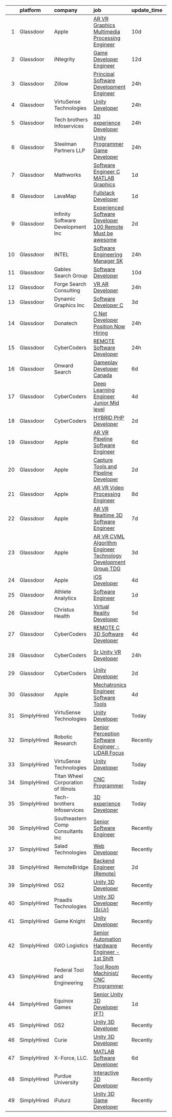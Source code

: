

|    | platform    | company                             | job                                                                                                                                                                                                                                                                                                                                                                                                                                                                                                                                                                                                                                                                                                                                                                                                                                                                                                                                                                                                                                                                                                                                                                                                                                                                                                                                                                                                                                                                                     | update_time   | location        |
|---:|:------------|:------------------------------------|:----------------------------------------------------------------------------------------------------------------------------------------------------------------------------------------------------------------------------------------------------------------------------------------------------------------------------------------------------------------------------------------------------------------------------------------------------------------------------------------------------------------------------------------------------------------------------------------------------------------------------------------------------------------------------------------------------------------------------------------------------------------------------------------------------------------------------------------------------------------------------------------------------------------------------------------------------------------------------------------------------------------------------------------------------------------------------------------------------------------------------------------------------------------------------------------------------------------------------------------------------------------------------------------------------------------------------------------------------------------------------------------------------------------------------------------------------------------------------------------|:--------------|:----------------|
|  1 | Glassdoor   | Apple                               | [AR VR Graphics Multimedia Processing Engineer](https://www.glassdoor.com/partner/jobListing.htm?pos=117&ao=1110586&s=58&guid=00000183b14d9c7c8f915a8f514f4c1c&src=GD_JOB_AD&t=SR&vt=w&cs=1_394d0660&cb=1665126997663&jobListingId=1008162438630&cpc=AC285F3A3ECA6BB0&jrtk=3-0-1geokr7a2h7i0801-1geokr7akii2n800-1113a38cb86c5dd6--6NYlbfkN0BvKrLyj5gPmtZO9T8euul8TCxuuKNOtzRJOomxnwSEodTz2Bc-sPZl1dBMH13w-jOB7IB0EnvWKF-cNL0we2M-weuO9bs4TkULvf7kMBz38IqjwpdywjeeTXg0H3L4sWKOGaJoL8QXrJxtvxVpC62wT3JaA-dqFAaf7tjd0TI6xPEcxJQwfJ__0dUAeDFY4bvJQMqNh6Nf6HvBH7J7_qvEdzlGpfJBB0AbhdkWFPjms0xtD2TSKDH5YmH3mNsUA52L7f-bfyWPHGsXYOnDJOcsRiVPWokR76VNT90FrvYOThzlaD-yfe7kY_P0yjvH7VI1bbwbtX6IWYLRDkUvDcsESMW-5swO5yFy0ZxlnWAcYR4iSMlYYY_sCNkzGK1tCh4hyia_fnQFRILEO16s4o1NWS7vK2kVcSrY3mD0wKCn2VgnIltUEhF5AG5TzjrjLkd_siAdXskJ2GgvkFVaUgtG0qeF4rr3mFRPcagkTl3JqeBqh8tAq_SdQr9ApbL70n23Yh0KxCbNtz2PWyKsNCCr6yzgVLCeMHehatBZIoOO2rFI2lERrJaGjJThf5VoBiUJi6MBRD-2P0JbZMmdtbaqvff3XE01ASE5aeg3qCJoCPhXQIFc4_KlzOx4cjliq_lAXGfnIARc8Y5EbD9iHuacjUIWvW8BpnuWkIuQIHbl_Tdzddo1_Ew4JhJyvtBeGsyHsoQUfm-rG13zu7o6nsow-mFonRO9_TG1179UpYSKBIsnmALuFxp6n3vEhxpllHvFugq5aZZADmNBQ9dZd0jdchgxWc4BvBFSHlHgHkWc48-1w4ujdR0LKaElLC_98to-PlnZdII-7aCbfh9qhXdz4KI0krfIFeSW6URpVFVhtqK8U9nfXuU0xtv9z8xoz4J4KnyRipGGn8tx4CNxnJ4_vPQFnYJBBLp5OkInByajRon8D8bdlC1_7KVUdPueFkqEa93Z2rL1mUcOE8lrmf4UrlTXIvnjXbzNMk5CrOdD41V4p_ZZRmhGiTXPlutM7qVENK-CkxR3nZAAnGcvxEHf)                                                     | 10d           | Seattle, WA     |
|  2 | Glassdoor   | iNtegrity                           | [Game Developer Engineer](https://www.glassdoor.com/partner/jobListing.htm?pos=122&ao=1110586&s=58&guid=00000183b14d9c7c8f915a8f514f4c1c&src=GD_JOB_AD&t=SR&vt=w&ea=1&cs=1_bd3dd18b&cb=1665126997664&jobListingId=1008159960954&cpc=FB7E4A1762AE5BEC&jrtk=3-0-1geokr7a2h7i0801-1geokr7akii2n800-f007a9b18ce574ec--6NYlbfkN0C7QpSfatUTTt_pWYjh4fmCixpaZixxEgk6WqG2e9JFSn8PLDX21so4BUVMbM-nBKhXCnsv-rU-KWa8GwN08r9GRBZvA-u4nPEN3ApN9XjH4dklJ0WDOBXjYIG8qzdFOyJJJu2JrQ0ClTFCMBeO1lftwTH5oRtbn67DhkAte38942rtH2_WHrwxHWgthMjmqGLuQHWn2Ao4OVfUY3skC7keN596EEt2QGGZvdfy8bvKnJ1VnJ4g85HzInoe8cka_sbAzyjKWrzE4yhZmrm_61F-n34y37op_7-NNXZQZiKeVjZWcvcFxcm1Rg3YBiDuTRN3ab9IEkK1XRhg_axHAI8PcKGFxXlPZw6QqSM_P756ntcC8KAHaf6DSK5IR82cqjTjup62eW-uUQrYnCvi94neQurl1nUuRPCJOj03gbitiJgoxwNAlXd_Y1lItNzH42fDdmmD6VuQkYiZSzObhHG2JwT-Qvboycbi9v6KOxbUXx-slQSgqhBgD3Qw6G7v922qcMsNyZW3BsIIJy8io-6b)                                                                                                                                                                                                                                                                                                                                                                                                                                                                                                                                                                                                      | 12d           | Las Vegas, NV   |
|  3 | Glassdoor   | Zillow                              | [Principal Software Development Engineer](https://www.glassdoor.com/partner/jobListing.htm?pos=111&ao=1110586&s=58&guid=00000183b14d9c7c8f915a8f514f4c1c&src=GD_JOB_AD&t=SR&vt=w&cs=1_6c5080fd&cb=1665126997662&jobListingId=1008190222022&cpc=AC285F3A3ECA6BB0&jrtk=3-0-1geokr7a2h7i0801-1geokr7akii2n800-e41b1d452c76d092--6NYlbfkN0ANMurRYyPEXg08u6OamUd1Mvhk-zhFSGYIZgoJR86UvYL2v6MoUqae-sD5DnU21vpi-QGH3IreUWBa0uRjHbL09G9FUQYf11Rj3ZuuILzY9l3ZlZqQpHlCjBAhkfA2MRRQ8bFZYXGhWhxyZAEmEqv9W1XbcLOKmR74VyzeNxY0NdZ6UHVy0sFUSwiFekUwb_L9fA7d_GhG4dhv2AcmYw42rmUOK4jW4etMmOv-va33E-s8iMgZHU0i_dJeRe6rRr25HZ3Is9JjMA0dvRbGETuexMCCBjF0OLGV6iyeWhv-Sb330r5_DyrWBCoMYHvy3Qf1liOsPQ64p5h0koZQJgO-HUiHEYE7Tt7EhrOpjPkef7oWr1X82LenDDNTZjRdXJoLVOrqj0Tp0ktzUoyhIQEnLJPbmC4drpGQvHuzXDty5t9m_MTiy_ggGUUJr_cY2J-fmO7C7uN1cGP2Xh7Fx31OU-gcSaGOYGEbMmKeHln0GTDrOeY55HSq_XsJ4JhSkDdqRkx2QYqnrT6U3L9zWg1YF6OPLtGDdcvHvN-n0oQlv5dV4wDyr-Atdkdy6dp1WcrZwPqHQLpHU2w_FMVY21NmxVnUGox5l_9rcvlh6-PJ1juQt8ArIYqLOD9aBjXG76XExXrZDd4cjyvy0xb4zZtgjwTixxzcMw2adofxbfASpI2m4SiWsq8nC1KIF2nrsVb3nRGdsqwyec7uNxT6FF7PHEOV1MhX1AhioxpXLVy_pBf4KeSbJZacOrtammt2L3Aw3OjNcXHeONvbX5pwAQ1LiFq_xSdty4WT1R0mquqrGwDneFCLz3AKYmjEiN6FLdDntaBhPIIsoDSmRq1xK7hmbS8MC4iTaBCvtRYHKHRAu4TWYFLq8Aet0RIyxOFrDY4FK9je8IMCYHRq_Qj5bBtevSTBIDQv-nZc3Pe6qAwQ0aO9RK49eBtYmJjMSUzhwbL3hrLyMJk0OJmtNveZpAWE)                                                                                                                           | 24h           | Irvine, CA      |
|  4 | Glassdoor   | VirtuSense Technologies             | [Unity Developer](https://www.glassdoor.com/partner/jobListing.htm?pos=104&ao=1110586&s=58&guid=00000183b14d9c7c8f915a8f514f4c1c&src=GD_JOB_AD&t=SR&vt=w&ea=1&cs=1_41c93525&cb=1665126997661&jobListingId=1008189164244&cpc=A0637F14311B9419&jrtk=3-0-1geokr7a2h7i0801-1geokr7akii2n800-e45dbed7ed4141ec--6NYlbfkN0CpTNcpmE4ij7sr_GPl7QJj6yehPG-kupSZfEdlJHm76P8oq5H2fhbLgel7j5US3_82sl-q_ANWdLPrWeqBWKrSDGT4pzCUe3pZs1NF0soA2JxY-DPVRiyNM7VN1R-xtH8-fZi8Rkeqt5C9ALVR8ZPbu6TyBXI3iTb9wmbJ4tEmUM829R_q-A5oROh-JOJ6ptXOMvUILvAuYQphQBdwxvAmG7AtHBqaDn15lCOGO5moi-Ucm03FaOYCEl8GIq3yghgQ7iC9c-VCM6wHJgcJKu6M2zQwgM2_QoIjLAa_UgsQ7oeUEP8ONiya2YE0ZnNOZ8ZNFzWTpOv6zjp0-3B4jDODRA7Jz6CsW-m4O4ESjPRZuUSI7WQhi3rRpJuJJKOhm5Ywl_izxsken2wupVCoy9DIYl6CI9Fl4hoNj2u_OEIZDvyvhUSEDpr_4D4ea9PG06uDnCrMn46B76M_KPc9hbLGdr-zQ75sgaqzclhjP_CybbB3PYDzgyenS6350sh3h5nL8M5O_6fUAg%3D%3D)                                                                                                                                                                                                                                                                                                                                                                                                                                                                                                                                                                                                                  | 24h           | Peoria, IL      |
|  5 | Glassdoor   | Tech brothers Infoservices          | [3D experience Developer](https://www.glassdoor.com/partner/jobListing.htm?pos=130&ao=1136043&s=58&guid=00000183b14d9c7c8f915a8f514f4c1c&src=GD_JOB_AD&t=SR&vt=w&ea=1&cs=1_61253c92&cb=1665126997664&jobListingId=1008189894737&jrtk=3-0-1geokr7a2h7i0801-1geokr7akii2n800-c25a11455521823a-)                                                                                                                                                                                                                                                                                                                                                                                                                                                                                                                                                                                                                                                                                                                                                                                                                                                                                                                                                                                                                                                                                                                                                                                           | 24h           | Remote          |
|  6 | Glassdoor   | Steelman Partners LLP               | [Unity Programmer   Game Developer](https://www.glassdoor.com/partner/jobListing.htm?pos=129&ao=1110586&s=58&guid=00000183b14d9c7c8f915a8f514f4c1c&src=GD_JOB_AD&t=SR&vt=w&ea=1&cs=1_eea9c5a9&cb=1665126997665&jobListingId=1008188990436&cpc=334ABAF5D42DC775&jrtk=3-0-1geokr7a2h7i0801-1geokr7akii2n800-42348a7188bba7d0--6NYlbfkN0D0ff9e8Lfwlpl5zGbQmpn59AL71QmFd7VKOAnfyjZzp5sdngV8WPgYe0dov1m7Y2ki2q57UiwC1LVA1nN2OvmdnTQkGpQbwkSX_gQhrdqoG4419WZT85JQibzujfggYi1hJ38hYZHlz7_i7B4rhQbjJdsIVrokIZNAtiiHL53hZMITE8tnj5V1-MEkl82TjEt8rgOoGg6MtcN6VZWnxfISPssv4V-4ct4R0Sjs-jn6fC1y41Nsvk3XtRY2-QFNP3Qm-KDSvlbcKNNhHJ7lVhiQtjVhXNjC6eftcPBgJDhqitzA0oWactZaafkIjRjFMs21mIijVI65ebyQ1xWEHqFnSOQFeTnBDUs7eUWMWQFpAmfCi5-hSEGErX-bR1cIWSH3I_msAyHIWE14UDiEgls2y-PGfd-3HX9onfUYpbmMqTAgAAjwDbAxJT3kuJ-6OTbOKjlg9Vz1LM_3_8CTzk-tYXh2zqH7OakXiMrJ6ECpiVhNIgMSd7Mz)                                                                                                                                                                                                                                                                                                                                                                                                                                                                                                                                                                                                                            | 24h           | Las Vegas, NV   |
|  7 | Glassdoor   | Mathworks                           | [Software Engineer C   MATLAB Graphics](https://www.glassdoor.com/partner/jobListing.htm?pos=107&ao=1110586&s=58&guid=00000183b14d9c7c8f915a8f514f4c1c&src=GD_JOB_AD&t=SR&vt=w&cs=1_e562d549&cb=1665126997662&jobListingId=1008186237517&cpc=5C70DC7FEE0D01B1&jrtk=3-0-1geokr7a2h7i0801-1geokr7akii2n800-5329f31628b21335--6NYlbfkN0Be1FTFPPFcx0QPIqAMJW1ybOZ3rWDB8_VedXN1tgPhwNql6qzRjolkxeWqHCQUogFP8Hn1yjEeNVHhDkQg9Bri1Z44LDfHVbenT-is6F0ljOm1TpU_8aWeav64RzWzNs9QWATQMpJooCt0EGJeIPQJLd8AE5yw5qf3MUychQOuWANot90S9OqEeQThPqXnLRZQMuyYBRtotBj9n9YIs-f3AsR0i08bvlA27XZNvRTWH2sqR2CHEjyAjnIr_RiYwkvlrGR65bPXJ4GgQpdT9sPCkKXgOYAl3_kT6s-MtgkYH8IuVBgO9Rp1CgnWs_R5g5enBZZSp_1FC-e9EnoXEIaXxJqVHJkDHxy0xqgvw-Ba6A6o66EnflXjHMyQULFi4A0VHKw-W2EsVqJBuBst8Iu3o2Z28IitACWf9DH2ZwOdM7J79D-jX7Q1KEliHNLzM4f8D3HBDpYZxOlaotmFdb9ssky6-XrTF6nFhsBrnDYno06I7FBOUFoVcK9RpfAvw8Y%3D)                                                                                                                                                                                                                                                                                                                                                                                                                                                                                                                                                                                                               | 1d            | Natick, MA      |
|  8 | Glassdoor   | LavaMap                             | [Fullstack Developer](https://www.glassdoor.com/partner/jobListing.htm?pos=102&ao=1110586&s=58&guid=00000183b14d9c7c8f915a8f514f4c1c&src=GD_JOB_AD&t=SR&vt=w&ea=1&cs=1_10d5c181&cb=1665126997661&jobListingId=1008187764714&cpc=59DEFF8D475298C3&jrtk=3-0-1geokr7a2h7i0801-1geokr7akii2n800-821e9656d265548b--6NYlbfkN0BvffYVbnfQbS93BkAhZe1nr_iwjsb5JUyOPZS3_wkjORFSIyfNfPJGp4Gll-vuWMA5Qq7RitX7NrJ2uCPqGa4ahz3Sc3_LcqGmD0EunhiCFKwO6wo8HAQlKE4pXM8IuF5Fz0oP2Z70yw1u4fDuS7UVixxy7--I9yp-TD4tTFQfi6dvfeHkpmd3SnAVIUFbjdbsoPiE5I3pmcwtPW_yuu5Us0Bz0kTkDBTBfPMSHI_uoazVFOsuK2pR2SYlEU6O93pzK6PKKZu3cVmc9CFYVDhCwRepmpbOc6fxTcTX-kOBGkdon1bRUPu3nG5UeTX4KLXbYA6K982Av9HJ06Cu657YyneAReB4DCI7MyYviXxbov9f0fYQHr7llOk99L7GanoA4UVt6BfpT_eheueWFOV50ncXqCjc6lRN5PcHzHpUxkgK_vN5OYN1uwEkwVi6sMFGg71e2ypa3c9DhguaM51Fe_W_aVwwMqDK9_QR0k_2624FwnQ0VU0h9nQtSYHh0y0%3D)                                                                                                                                                                                                                                                                                                                                                                                                                                                                                                                                                                                                                            | 1d            | Remote          |
|  9 | Glassdoor   | Infinity Software Development  Inc  | [Experienced Software Developer 100  Remote Must be awesome ](https://www.glassdoor.com/partner/jobListing.htm?pos=105&ao=1110586&s=58&guid=00000183b14d9c7c8f915a8f514f4c1c&src=GD_JOB_AD&t=SR&vt=w&ea=1&cs=1_67cda74e&cb=1665126997662&jobListingId=1008183783950&cpc=59DEFF8D475298C3&jrtk=3-0-1geokr7a2h7i0801-1geokr7akii2n800-a5c3ab181006a343--6NYlbfkN0DXKDYI_yepg0NlIxbNRNpLYk6-xAUlLi5O8UrMeMQSh8WSkYgZoGi-WUbT6kjti-KNs4OuhusC8Sj1lNqPOLvzwu9Z1wClx9KRij4t_mLNAymagokeCTrtgVv1VmrgOyJIoRw4NhnFVLg3SjFVyhGRCmqOezOgXyhmdMUQFgRnEIEl2UmxXz1UdS3_E7geet_oS0pdmg9Ekuunr5p4-iuF5Pep9V9CqMoqv_wIDzVtTL5h0sA6XIRbOMcCVMxQm0BiKAg_Z7hbYP0lfmFOXXr8J9jDiUaShWRCUdOIkIWYpepgNI6O04DmPiPpR96FhgTr0-UPSkgz7zH_U1mjLma9NoJZDCOur_mRRPClfdhRiTGzK-zGZvCDiVuJ8CLdgxzVc0W5i2n9aG0TZNhnbcNpSCWEPBKMzInNRYcbLp4xa7p2rf0nAUf9HBvVKC74AoCqF-OH9Q8eais3M5fbsdlI3bNefca3cRCCIVjxvuS_VrMx58tgHkxoCnLDrkYg1ZASh-MZZvr43Q%3D%3D)                                                                                                                                                                                                                                                                                                                                                                                                                                                                                                                                                                      | 2d            | Remote          |
| 10 | Glassdoor   | INTEL                               | [Software Engineering Manager  SK ](https://www.glassdoor.com/partner/jobListing.htm?pos=109&ao=1110586&s=58&guid=00000183b14d9c7c8f915a8f514f4c1c&src=GD_JOB_AD&t=SR&vt=w&cs=1_8882497c&cb=1665126997662&jobListingId=1008189663067&cpc=F5E96E35A1725171&jrtk=3-0-1geokr7a2h7i0801-1geokr7akii2n800-8d69a67f77755168--6NYlbfkN0BA3MKuha-jPD9CSzC2RLR7MGw7irEVqrUWZBF8dL3e3eXf_36fAnneFEs-d7qvI8djfy7Q7B7BzsWr_B8ky59VKS7GQTOdX-HK3JSPNGMcjgSCeDVCju4XaAH90KKAcQhyMrrJE4pCO1gVs1LAp-Y1Rm74JsBpxxkZfqxFCMrgP6tm-209XHwoiB7BIVc_fAy8LOj_ePyIqkUH37-a_BMXCsiD-Dh8jMlAcSx9C4ACSVTZiOjn05JymopPFBkzlHTegofZcJ_Y-7qseqmdLfZtwM4DIUp7pL90bjlxiaXXZKPaia3PfmbM8VaR_hKG9lmjdXn7Ztc_M8uvXsfivxh9cSfz8YLd89jvYP60M-8_euZKyIfjz7Net0bJFIxF3hqU7ninH-2yab-l-WEem7yJiAnE1kfchVuya7NN_ie5a5c1swVlM_Wwuc98DdlGba0%3D)                                                                                                                                                                                                                                                                                                                                                                                                                                                                                                                                                                                                                                                                                   | 24h           | Pescadero, CA   |
| 11 | Glassdoor   | Gables Search Group                 | [Software Developer](https://www.glassdoor.com/partner/jobListing.htm?pos=120&ao=1110586&s=58&guid=00000183b14d9c7c8f915a8f514f4c1c&src=GD_JOB_AD&t=SR&vt=w&ea=1&cs=1_a2b06991&cb=1665126997663&jobListingId=1008163247392&cpc=155EB9D5185558AF&jrtk=3-0-1geokr7a2h7i0801-1geokr7akii2n800-bcc07aa98df9c1ac--6NYlbfkN0CZ1lEuAv6jxF-3oHFcpaf0lR-C2BPOLpDOrJR7xrRNgVUCVNy30M80NEN6Thl85owDOn5f_fzW8BWFml6voKhb7PHTNI9gmyqeBF9ESSbVU3rqC6eN-nxuT3WJCBY8RSwDnvSqZ4JeCczqGIaKQ5GUokGZtJBbrohySbj3H8TTGYCW7xcmmdLby6oxaP94490zn_oSZVUDv9Gu-TTSYPq9ZyGT8zqrQNkule9N6m0OhqL2glQm7nVK8v39vIoF-HuKJYlixxEtNxiKHC78dogZK7wCVSgdEKbRzrfjQCebMYs5wQbmd_Y29ISlCyyIU1ejG5BNAQCVlWbltfyHJS_WdFMX_09S17p6pDnIRxYeU43pTGtp_wEwFbKKJEHqodm_P2fKbcFTG-TutKE-cUKZ1CpI0cUkbT_J6I2bKwJAKYJhAUAI0is4E24weQ6aNFJlv4a-vBWHnJ8kI5T5KXTjzoVmYcWadLyDGctUD3HI64J5K2pmRSTLZ6hyISeFrQMYQPQOT1s1HrMxncwn1JHP2IcZ-XKqOWfw1QCOZaUGSE8fhs0FElwqFcjnVVZoT-dYezANxcA8hw%3D%3D)                                                                                                                                                                                                                                                                                                                                                                                                                                                                                                                                               | 10d           | Boston, MA      |
| 12 | Glassdoor   | Forge Search   Consulting           | [VR AR Developer](https://www.glassdoor.com/partner/jobListing.htm?pos=118&ao=1110586&s=58&guid=00000183b14d9c7c8f915a8f514f4c1c&src=GD_JOB_AD&t=SR&vt=w&ea=1&cs=1_4cdc4e30&cb=1665126997663&jobListingId=1008189252914&cpc=E773D000C9BC26FA&jrtk=3-0-1geokr7a2h7i0801-1geokr7akii2n800-9da3314825d58172--6NYlbfkN0DYb1aEzlaNK3jbo1nj7TkHhLA5BW3aCUoLvSDZjhDfmOd-hrJrnVwcnggaKCI_bQT0HMR7aIc2OOho3kn8cJdxIAkx0XaIl9Ux2l7ETyJeoOPe6JNtaydLBevyKc73b_eq4ghpt3NDpfmpLmDSVxSSoELAzwwCspjL1Qkcj623iP0t5IRS_4M28nF4D8UTRzEQKoeMj-3tVF5C-y-Xe2LpCCE7YPZUmD9QrIxa_KZzGyIrN6uIuoXwHVo1xX4M8-eg2mRnBoQgrp8Kq0W6zwqqpDVsE1cij4Abmur0PiQLzrCs-RA4sM-2y_LvRar_6O_qj4JuVC4o50G9Vo3_f29qNVs5nfBixIVw9hveH9LYBo6o8dJaCQmjIP6VYT5N7ruhARHkRuFFCZQi9Bxf4tnKgHksyOT2gcimdGiJPtcFQ1pf5eUj6tzOVPvBg8tUUX86tqCKmU_rLUVfCoDF1y7p44aK8B9mVbOrw9aJbS6ABk_9kc4bf3jfjDVo1zJuZJTu-3veyZ1QIg%3D%3D)                                                                                                                                                                                                                                                                                                                                                                                                                                                                                                                                                                                                                  | 24h           | Greenville, SC  |
| 13 | Glassdoor   | Dynamic Graphics  Inc               | [Software Developer C  ](https://www.glassdoor.com/partner/jobListing.htm?pos=101&ao=1110586&s=58&guid=00000183b14d9c7c8f915a8f514f4c1c&src=GD_JOB_AD&t=SR&vt=w&ea=1&cs=1_e974657e&cb=1665126997661&jobListingId=1008181241186&cpc=878687325D2A5CC7&jrtk=3-0-1geokr7a2h7i0801-1geokr7akii2n800-eb0534a82a7f31d0--6NYlbfkN0D8zH-OS32mCfLUVdqGSMwrigRLG3ouzSKCaXh7jZmpYtU56ERe_VRRq247ZHJrkRlo6kkXhzO6x6LoRo5lER-Mcakm529CxqE6zGYiKTMZJygHS7Nn-hjRim_nU_rCuii8X9PjgNJs4xmdU0nHL6UgFpG_lqS-xqxMsa_6g1_--7e5El5xux2gBOQLE6_4RM0eEcH3FPA0-EFxJQkATPWrfmRliFkXL2JBI9c8PeMPoQGrMIC9_48e3td6eqAkTt_CEh1FsIAEcA-Ee1pULRZE8UdFnDhJsKtntIiEdhFlKabOatwfGvETWA63V9AbukCin2nUNKWNUI7UXGCMy72P1EeYsMwUDb5FaZON-bHuDIqPGfXwFd2W9Jde2HtbIywRMercJYmAtmfaC_x8rdi4LtZezmoa1-RMTAzQMoHTs4g66-YVgZOY8RdI-FdMB9q52CTTRbHQfDXGsb0iMzYM7ee2O8OaGgiO_aclTbXejMjnu5SXkS0kyVEZfDhRWjIJc-5Du-O2RsxqMhcT9IqX)                                                                                                                                                                                                                                                                                                                                                                                                                                                                                                                                                                                                       | 3d            | Remote          |
| 14 | Glassdoor   | Donatech                            | [C   Net Developer Position   Now Hiring](https://www.glassdoor.com/partner/jobListing.htm?pos=115&ao=1110586&s=58&guid=00000183b14d9c7c8f915a8f514f4c1c&src=GD_JOB_AD&t=SR&vt=w&ea=1&cs=1_348b914c&cb=1665126997663&jobListingId=1008189691240&cpc=C3517E2410EFB392&jrtk=3-0-1geokr7a2h7i0801-1geokr7akii2n800-b703bfdb0b12aa8a--6NYlbfkN0A1inwGBUOhZA-YzbMNnOJzKler8N3iBbJrRPtovP8oCLyCpzhUTpAtbDL1xsY2PSHmlqx7jpPcYIveAAz8m1FLC-Hc71-buLc6LtCtNuheH1jmo2bnoPgBfgfg84xOZVvqGg8EeLSHggRJ2N0TzEAQFF8ZcZdxxVSZ3IQ7rN257rO2A7gcF5f8jnqX5bPRAj4L1p5qk4Kw-63Pprz5Pesuw8xkvTOJA7XrLyzRwT7N3_W3qlthCp0JKNCK7vyeHM9_b0gakHQtS9buiam0Jaj7G2RlJMT9ql93JdIw7LElQAVdaDCTMFWvQkJYS1XmPHUc0MYQCqto90XTfIGIvFxXW41nVHT7LIWttbwkFKJxhvwLSMoqHyKijoHrhHPNxaEKGI85bCOHEyuuYGdv5uVgzJd2UZ4zuKSGhJomXrldRSS-f0u5xE0damWnNt1nJzRwKSv4hjDfb2wAVggmp_ua-B_Ehnm5KPqcOS2Pu-JXXxy7Di51Lp57QcSk74LqkjTNLJjxOpLjgQ%3D%3D)                                                                                                                                                                                                                                                                                                                                                                                                                                                                                                                                                                                          | 24h           | Littleton, CO   |
| 15 | Glassdoor   | CyberCoders                         | [REMOTE Software Developer](https://www.glassdoor.com/partner/jobListing.htm?pos=121&ao=1110586&s=58&guid=00000183b14d9c7c8f915a8f514f4c1c&src=GD_JOB_AD&t=SR&vt=w&ea=1&cs=1_89e90095&cb=1665126997664&jobListingId=1008190927438&cpc=6FC5BA77C9A4CD78&jrtk=3-0-1geokr7a2h7i0801-1geokr7akii2n800-3da7c19cd6a882ec--6NYlbfkN0CpFJQzrgRR8WqXWK1qKKEqALWJw739KlKqr2H-MSI4eoBlI4EFrmor2FYZMP3muM02T08-2umJJoulisy5X8exR75BXjoT1BP1Sm8DbTAit6inDSDgUhh7wM1gCPupIQZHJsQdDdytVqERo0QbPckkUzVuW7jmdRY8IfhRvDDysC5GQCQb57A8b022jvQ8ZiOTvTIfJtqxn6nEPKOFTEX_ooO46yKKzbKAUGHaHWN_iqunn2aeRQ3zmBz1of2JZ245YCDf0K63eYKdaw7U5-5t_crDZh8s1VlbrxOb4E4aXL-jgc2fJ7xBg1IDzJ2jc5LlO4mr1OeN-qX9o_Qt-L9eoUMxhsrCt_ItH_-QYaPdmrB0MtPwy8-FrYluMTv95mTMwRrhVnIs-kxblMZaRAOt5wDPVpUwura_MMbZ6OL1XoGxvWJAhpG_eQjdcHDAVlFXd2M6OxvEyz08cTFTNxO8WsXJzQ6iTe6QSekIsIhnxLPY2gMjtObmoiwyS2cJZBoGpaackNoTOspPjQplRQk8hyQuH6laYWRJtd0TeZLwIO1O0LjonnCyVVumrccJOIheKMEI7jSJ1YmVXk9rq7MQO25jXihJzsO0yprrXhVUTBzuFVx3CTPYTI_od1mBk3tK6crQR_tM1WwTJ_5Qc6pRGTlWfKl_mn8HaWegNTZ7iQ-YjjKNfJ9Rvi6JhXGV8-JpEPkM-2f2zmNlbrd4ycOn0Tt7frWxSImnWyr8SEEwukZmMxL9mjyA8JfRyZTK1-KrxeSxzufueVWth0sJAGyyQydfcDZDAYOdMjv5sO9tcoyQSXfRLLYvFpZ79odL7rGBfa3x7_vfMrnGMDjrVr7BnzQd4pdP0KWmPaaq8Eqvn_XppyEsqPb9xBUbj7oj6IAvvHYjZlKzlwOZ6kvJQ5SPuOzAe80gDEyXDBpFxGRm3EmsvmnEMkA7-YEJdXuhdlyZoOHN4hi4pn1MxMZjMOZxuIkyRa2nJ1EWw2ms73pNMWMZZXSzEZJpNEd-QxdNiSbmsuPbwhiN_Luv6BCA9elXaZGyS59q0Xu1pl0h_qNUUNZoJLwf3lROB2szhhrPVGWyhim0AUwq3Q%3D%3D)        | 24h           | Tampa, FL       |
| 16 | Glassdoor   | Onward Search                       | [Gameplay Developer  Canada ](https://www.glassdoor.com/partner/jobListing.htm?pos=128&ao=1110586&s=58&guid=00000183b14d9c7c8f915a8f514f4c1c&src=GD_JOB_AD&t=SR&vt=w&cs=1_0d31e924&cb=1665126997664&jobListingId=1008173616037&cpc=3BA4CE39D5B5DEF5&jrtk=3-0-1geokr7a2h7i0801-1geokr7akii2n800-1280f41d26bc0457--6NYlbfkN0B7YoEZZ2QAGDyEGGmBPAUWSHc1Mt3sMCn9FehKcWA3w_U7TW3dCIGRFU2e-f54IzSIOC3ssMZFGYUNeZPZTD1GsZV-Hf9YJWAmC5TflhvvZTf5QjaciADiDeSQkbdHvFMhTGJE_nWiv2bRu0p3aAlpvKTONEF4CiOuFsz4x7j-JsZxjzNXOG_WRkQzROBC6oA8nI6h9A00LsZGtrKGxFjzAj7WYZTEer7v0XdG3SrphRx9SaJzeB88ZAnCHouQPMVnMGOYKPoONi9PlNH0rf-YxEVRSd7Yf1xvzuDjOdU_x8vRXiw0gQ1svkGyaDQ0KSdjhpK24T_gU3F3ds75ybzlrQCxAngHyfCJ2yqKCmQvrV9cHf1z5QyjC3mUDYISP73M9KC6XpXtZnz0I5WAe4EAp7DrPxnz6pfM1VKeWI8s3U53fg1DkO9BOiRyFTvVt5iQ0F0c2uPG8xQwrUQBI9X0aOE79DqnO6hnBEt8ht_ItRw0eTgn496r8D4TF9ldzhDoujqCSAw6TGdao21BU5Vuuf8_picgVrZxuShS1kMtNcuX44p-_fqWtELbXiZDHtNRwaYKmrsT3quT5uXE7XGHnP1VwXWRgRLhrGAAZ1qkG8L9dz9QnWYpEiQs5HgfEHmD-0-b0grdJAyBH2uuR7vEHuegM_XxGphS_PO-eq57F8_Z11jXXuhjY0Gc1C1S1sKoqhwJnabCzHLpPCbi2kuRldWguUsTdnLrtgCESoHU2CLRFKQ13hTr3ckfrS_sLDVy7NfONEgYKnw6UHO4wPTWC9aI_QpViqSJcqJvmmdw1SDThCNpHYRk35yPtRU2bdSoVcxjW7dRLbvpeRa84r7IfA74cux9a4XsK5aAXGXg3UQXgZppHI-GasBQHS7NN6lOKcRomwxrl_1bcljyPtRbjDW0ufJ5naLsOtAvfOgjGwlatBga9__pJQYmhd_eZ9jupUNDpekgJdQ8NSrJxYdnf_7R-74vGTwVEE7h8HmLQQ___ogggClEw1TQ8EAKC2HZ7uwcTdxiQ29Drfini-W6z8Vz26UTOE4%3D)                                                         | 6d            | Ontario, CA     |
| 17 | Glassdoor   | CyberCoders                         | [Deep Learning Engineer  Junior   Mid level ](https://www.glassdoor.com/partner/jobListing.htm?pos=126&ao=1110586&s=58&guid=00000183b14d9c7c8f915a8f514f4c1c&src=GD_JOB_AD&t=SR&vt=w&ea=1&cs=1_345ef29a&cb=1665126997664&jobListingId=1008178366241&cpc=C4A69CCDBB3B9599&jrtk=3-0-1geokr7a2h7i0801-1geokr7akii2n800-fb7321f543d49245--6NYlbfkN0CpFJQzrgRR8WqXWK1qKKEqALWJw739KlKqr2H-MSI4eoBlI4EFrmor2FYZMP3muM0rBKvv1LH3XqCa1gB2iPXRfmoCscDF26JxL3ZvIVONsiAYCr8zGINJrNAytha1ZR8J3ugqyhDW7Rnp2f98IbX5-UkjEzV6EXyCYZzv0qfAumBmosRyrem9hc69flceHhBbP-JgFTkDoIJp7Daq7XvmhGCyGVA0TtF95_PjWWqxj90YlXkHm8qT6OY-mqdvpYKDzpDC3z_buUqEA1f8dGZVZWhFw2QCsJ2ufUwGOnR7vYyzaFWu1M7dFr-gxpUkTbhmf1cOzaufk-oVER-jZmjgFuoSvXPGW7jjHbKwW28KU1PgeqsKDSprOEJktSct1jatHvVeZr2TKBANgqfpNgIT72UhUyyDh56gs4Ih8ts_37Yw8Z1vcUmUAUuHKKfZ1Kb-Sxrot7Lpqe9AFZAmkXBClwzBUaGdUz6XF7H3RtPdavjWIKkqn_vIg9Qzc9S0juTXBnzA1vEMVBhYsX1WNz3vv_GLIM0GGHoFTGqhG9I5O3WnXo9GJsZRcrRFqdi1326hD0nKUuOd0nL2R504Llm6wuoXcGuLTHm7xTMgd876k4IL1nmW0gphf0_uZ296O0OK4fz3lR3_lDOz8xx9J-fnsfYaCNqOwD07rdM4sXIOepD2THhAsQ0gYoI6ZQ0nhMHzWfTHbzPSO5PcTsoFT0p4VtK9AE-nMBEHeclTUSqOUXykwZaP-eFNxFERZpYzlanyAH66uyEtsk89UikOoaeliubv8Wd6JURFwu6kX0cAhCCBqbbcrwtYRGtYmIz3ws1v7c20E2QICF79-05oBa2mb2c8pNf8Dr-BIsPknWrtV0n00OIKnR6ZMH9IxwlRBpx7zgpf7HNPj5RJDJqmR2ynRlZ9ksN2EoZgOMUU2OYiZwTGZxWJOoWR42KIJmL_BFBQd6VHT6KS4ExhocAUY-9udQA2PNvD9OEJxfAqZhJo9URiKrRTrbzmqMFIw1mdMdx-1JZLqzm8PcGnmKkRqWGF3pc1a5JjoTk%3D)                                    | 4d            | San Diego, CA   |
| 18 | Glassdoor   | CyberCoders                         | [HYBRID PHP Developer](https://www.glassdoor.com/partner/jobListing.htm?pos=127&ao=1110586&s=58&guid=00000183b14d9c7c8f915a8f514f4c1c&src=GD_JOB_AD&t=SR&vt=w&ea=1&cs=1_29b1b65e&cb=1665126997664&jobListingId=1008184117108&cpc=654405A9B1E0A9F5&jrtk=3-0-1geokr7a2h7i0801-1geokr7akii2n800-55acd478b0072257--6NYlbfkN0CpFJQzrgRR8WqXWK1qKKEqALWJw739KlKqr2H-MSI4eoBlI4EFrmor2FYZMP3muM3TdYFiBFjcT-kGlNGq7gXz3wwjlrbZSZVKmcimAeZpVvVyriK86X40BqQAu1QH7masEegKgbNpICFDZr0ttiHzjy4LBL7Q5hdJU6A8ios7oJZOJ_9N90g9kNQ4KBDY4aoOuDoBuo0_9ptG5uSMO2wA-Q-sFPL2t7QH0HtMY2zw-Ny5FqyOcntWuGmP3iGgZwAohoN8EvJuTxGGHHdbyoNjpeVu53P7O0T9Kj__X8cN7Hzuz8gQOGPad6gNtK3d9sqM2i1CRDvoI2qvz3lg4_ErKgehQXJktYsBlsFmVhGS3shsFtHdxCsUbBYrEct8jIuOfTTWlHbQYUR_1Rnv1QFNOMYe2oglDWkaWVZWEf1kwjcH-v4o4A55GMN-UC-6tle_pLY8XS1_oQZs-1jCvbPd3LPDpVTqvfmBP_nbE-wn2twhkNkXFLNZoUVaqrcab3MpGGau2IywpTRvU086KsCW-cjwUQt3oVWldF_nHew3O0w2_7zCki5OhiuFYV0JLLkTxIqE2wOA1-2qKCCL0t-XCfgSPY6XHKpbHCNFGMJfmgCxIj0lbsWxATnz2Kn7L5iBXoKWoZh-WQ55w3Ueew6UHkXDWaPp4CIcvuGFZdM5TicrF7o0snad_Co1g5Wv4q5bbNaZ-nPiKq5coYuzeUmKLS6VGsARoXeturBnEw__NNfJyWOpS5UV3UjbQLgxLbRZpaX4sUtCyy0HrcO2xvnxlNgwzSJW5CGi3qzVNS596n-FKSit6b_EmDVHYdveXZDCbNxdcV3mzbqgN2Z91g8sjkC71afoAQNi7v8AS1VAWcIQhxq-M568lhtUAc3x9H-b6NgcCAWryNF53TsR5dZm8aNiQBNI83UDn12S23PrqCMzvhh6_mRSVHIJwE2gXXmv26AH5GwyNO-jt8jFg4rUXM9YDgKfwc5ev52BetTC7Kpe4AjBLN57t0MnXOOjIvzIspUMYOcVBVlT1iHncsubYUEOM9H3KAY%3D)                                                           | 2d            | Cincinnati, OH  |
| 19 | Glassdoor   | Apple                               | [AR VR Pipeline Software Engineer](https://www.glassdoor.com/partner/jobListing.htm?pos=119&ao=1110586&s=58&guid=00000183b14d9c7c8f915a8f514f4c1c&src=GD_JOB_AD&t=SR&vt=w&cs=1_6dc6a974&cb=1665126997663&jobListingId=1008174142034&cpc=8795CF9063CD573D&jrtk=3-0-1geokr7a2h7i0801-1geokr7akii2n800-133c7d5ae7ebf393--6NYlbfkN0BvKrLyj5gPmtZO9T8euul8TCxuuKNOtzRJOomxnwSEodTz2Bc-sPZl1dBMH13w-jOps77G4z_GMYJUoL2W7V1w1XDiCA6PWYL8ugvDcKT_Vmils-oCnGj4BywRacFtD1HAnvJ5EjNehkNLrjaogp3KjXxk0Va0-9Xa_KQLwSxWIL7UWcRNwoCS1Gj0uJ5ztN3TPygekch61OcWWM87e-dZpGff1QpbdZHl5gMMWBIdoySdFepTMMKCs2r3ufbsbFwB-CYX6oLK-kVspvq1ajP4BbG4HJFwAoZa_GabibLcI0GG0s2FCty32uI4waPoN595Z6MlJ063dHMJSRLd_LILyDpJltqmB3O-X-p7mOU2GOxjTdXjo9ZUK_jg7OU2nmTQj8EM7eqeCilfzivTx77Y3cqyqkFvL73k7BnTkemb-TPk96OQLk9Ni5VHWLOc-uKU6mbbflRh2k_NQDHDbDQ9S-h-DKbnGNhU1cyYKCvQRM1r4Vh1MBOMwonyOIOxDLop3DIRJjelzvFD4xEoHneYQMDnlswSPYjmPUWDjMOBqBwAvkMag1EsbeZae7CAW0x4ArcPuhH2TYoAQFCgrE7QJUx9LMUHFXqelIjhotyrQiBZkM49A4LYl1zyLK042V9tTOKKSa9wO2I5mCgiXYuRh5dtf19P_K2CQVIUW5Fe8a8wU9uKUlTlQKaTB3YIpwLxTzwaDQ_uSDD4MsP7P82bZUNU4EIVGKS3X59-GGhixfobQ9uJzy-f93H1mbSpzmS31Qlew4oixgOq_dqL0GaTbtAQAuKu_KoY96ZCpQ2mZI91sEeHboqPxtLJ7iWt6ZjlU0fQJgKgBqC0M0JUMXk4M6Dyx55JsqtMlayPxZUA2Oc7C5k1msZCE5C5ZlYMUnqArSH_o2vXWd-E8MnT6NdQLhNY3sUrOGCCZ0ZxHL3Kf0u4kFZsGFeg6BgO7qveb42Lbg7zand0JH7IiZNwLM-pKICr9SVw9-CbI5j7m5eSVQTxfSd_jJ_CJtTqBLaWEr0ReONwMMyCrA%3D%3D)                                                                      | 6d            | Seattle, WA     |
| 20 | Glassdoor   | Apple                               | [Capture Tools and Pipeline Developer](https://www.glassdoor.com/partner/jobListing.htm?pos=103&ao=1110586&s=58&guid=00000183b14d9c7c8f915a8f514f4c1c&src=GD_JOB_AD&t=SR&vt=w&cs=1_465b668e&cb=1665126997661&jobListingId=1008185057638&cpc=2CAED5C921A5F994&jrtk=3-0-1geokr7a2h7i0801-1geokr7akii2n800-9a6527da150c90dd--6NYlbfkN0BvKrLyj5gPmtZO9T8euul8TCxuuKNOtzRJOomxnwSEodTz2Bc-sPZl5OJ9R4TJsNf_j8bAPQRPw-Ch7iBH7dTBxLtsohtcVLf93v0AvfYDfSVaxfstn9MMQfnklGloJCzx5FvLxclMp8Vb75DnaAqqypse3IThMAtxyNBA2wnde616bv6I4CCcZkasWkZ8CHMKlZ7YS_9mdqPLh2i6VR2gTenmya9rSAqhFADBDHzMq60wpKQ26gHUspDaTBU-MOOx4-Hjc9FiBoxiag2V1_YFhpW0nVlKMUPtz265zRbgXr2my-NGm57_MBh5AVPdxX8ZnlcM6TKKYivEawEucqfdwCIMYoVhKBWBVHwzP7lGhZL09jygtczZt5qQVxe8sll8jwKuigNxOjl3Uvkx-hXJrkbwMnqI9oAWIgQfzhgvr0tFBNZoMsaqduYV9iF_5vDM2KLYU9VBblRAjIfMeeXNDs4DAmbPa3RGxlZrIHxZ98qeb5MXbNA8Z_5RpeeR9UVxYztnck3DEMsTTkYJxLIsQowzy0LcmeOUrBDA01zeHq8ukfpKMJo57pWzyE2xk2qQbUxIU6vlpxrD5Y-etc9hXj6rLMQ9nZWflwsNk_QCcV3ONbQ0elfuYzosp6qyiA12af_TGOCOgjeZgaNNLCiTpUIPXeQusLXLgEUq7WPFbipNFKUkOJ3Z37l5oLf2jAp5qi9zQ-vMBgegXWmbVqx2pUteZPAdjPxnOItDXRLcaKz0PUxJTyr26N2wuD9cJTAwn3_XBibNDAT4qpPp-rMKuAA2zlafZzUgz6dvna7ubdbbjGORzZZfZ6odSVDF9OcCKCSTk5AotnQHatpdFT82m_JjR02ewEZCJlkW-3LZrzfS7Urvy_7aq5taGYegJmDteRi2qR9wY_OjGWl_96NPTry2VdAnNK27dtwNgbcxlLoPtfk7e9c6aOU65zKNtYjRMabL-4gBMApalv_ZbojB-g5bSGd5O7swZHHf2b-GbVXL3n7zO80do35WwcTLhWrhyIgeHa61ShLGh1ZmD5nI)                                                              | 2d            | Culver City, CA |
| 21 | Glassdoor   | Apple                               | [AR VR Video Processing Engineer](https://www.glassdoor.com/partner/jobListing.htm?pos=113&ao=1110586&s=58&guid=00000183b14d9c7c8f915a8f514f4c1c&src=GD_JOB_AD&t=SR&vt=w&cs=1_a2c6f51c&cb=1665126997662&jobListingId=1008167611615&cpc=2CAED5C921A5F994&jrtk=3-0-1geokr7a2h7i0801-1geokr7akii2n800-2ada6aa5fe17088e--6NYlbfkN0BvKrLyj5gPmtZO9T8euul8TCxuuKNOtzRJOomxnwSEodTz2Bc-sPZlO_uSwsktAejUO6vKjaAEBhn0DIOGHDIk2Tfw75qNuidtriyz6JlVfs4X5iSg-0cecrbp9W6rLS6grIHR-TtU5vDHbVitkanzDEaGuRh0uBzl-7bfJNxIvKZfqmOBWRU3cS7-PAGujOhDNaX9Sm3lD5xjLBQMoZPVrse6zfvz5u9rvip2VV8Lw6vxOu7J5sqnTlBwqCgMWT-MrgKBdgoqTWSgLT5qJ5fwZtcXOhoEnRrcYpzYQbZmicp9CKhQefEV4HAejIQXZeYv11PLzHdohdSqwt6UU1P2lrqneKRGWLcSsbSn6e44LrXdXbNt3lKan8zr7dz67ObBr3TlGvw8hEviUZNsDb_ivsXfKdho4WmNRTpd2mTA5lmWicbYM38NxJuMM8LFPZjY_AWN7W7dbMS-Li7HvGVATeEO6Qo4XB9pEXGgj0xL-WshvWAfPStJ7E2U-XCD62QrKO9O1Hew_IVhIXoa0L-BKBnxtdCcbhYszAZogXnSAXq7qGHSV2E7fUo4ukgLBo7ZD29NeURithSBfcn6YhH6rmlpDkUgvsJX01Zh2cwtn_3h-_b6qwAsbxJU7ulg9KulCRzhDFR_4m3JsSP1ZHFWPdzQDIiCF0xmMUya9j7DK60oeFP_W-8C2OQtWMCn7XJmD4wFetRVP6kc5Q9sjWU2Ughsj8siCMIk4OiwjykNEi1hjKXd3_pSMY9liF-Uwnh3Xh_vfv8oUzwVPLMnFwf1TRUatOM8KqcAdkVp9Cynd9pXT2ZARWd-0-JpeXXDpLCLF3DvMgAgLch5--T_yNfZI0yDBX71fzWeGkr-kVND7HIdCrOaioDLofsQUd9P8qAS81yJjufSk9bc2F7zgl3Vf_vaox7WMJCGq2y7q81VPzjeD1K1NOdwiBVL5N54Y7-jCZ5Z-1riMaGaaiDbvrkMyOIrAcxEuNB2MpdG8VQSf9ucno3uDD1MhOBZB4NcGTGfAZDvTlnzYw%3D%3D)                                                                       | 8d            | Cupertino, CA   |
| 22 | Glassdoor   | Apple                               | [AR VR Realtime 3D Software Engineer](https://www.glassdoor.com/partner/jobListing.htm?pos=108&ao=1110586&s=58&guid=00000183b14d9c7c8f915a8f514f4c1c&src=GD_JOB_AD&t=SR&vt=w&cs=1_df751f9b&cb=1665126997662&jobListingId=1008170405830&cpc=2CAED5C921A5F994&jrtk=3-0-1geokr7a2h7i0801-1geokr7akii2n800-6793e425a2cbe05b--6NYlbfkN0BvKrLyj5gPmtZO9T8euul8TCxuuKNOtzRJOomxnwSEodTz2Bc-sPZlbtkML8D-m4rPVtJSgYD-8yA7R83DROjxaCYcSYu9hV3pV3y1IK_i9rVBuqiXQ0qkod25yvTCQBHmz-H-AkRRNIYmUffeyDH8frHXcOyRazjIhI_11Avg4PV4qPc6S_PxFysU1leQCL2pQe-NfHI9BrSgAUQBnu_m_0TLjxR5_QwB14LOh2YzwwHbgzzHtvx4BmPVScGW3JoM-DFsWhAGCF126SLPv2uBcyKAn8RZuOclfE0RDrxi8cKi2kZNDVcPQ3TXpeMlI-jcQX0ynwH5163eoDdZ3R2aT3FtfOWPg1Nj9Ot-s-wcGgGvtvMRtyIziugS6YQ90sKiyX8hEQ7UpfO1_YC7KcsVaoJJd9pWox81zJXWRRQkb6cUTkAHR0ZtuP6-ByRAYMVhVyiIrPMM6IDaR0cJoalDxgeVdWuhpdqcQV-4ANrKZG4Qs9K__YC-CW9Ph1oYaKVoIXXDBiaH_9rkX5tDcr0yaoUzt9ra2A52ypC70LpJ8ZfupMNcUqL874UJH-M2CFleJ8ICL7w8scRf_sFuDqbTZH4gfAiirIGuCosQ6o86NRYXw5Icy0KpOc-L4FCmm033pGk59ykVd7xUNDcT8GXC9osM9qscOtHCiGMNySmYaW2bLFnSN7MjxVXKGhPAD03rw57F94GPHGYSN2QHlJ6SJ3H3agil81rogKq-RiEmN3xAns8EurxuWqWJO1UQsVBpTxaaWUWJp_CrqckYUi-CaLeF1lKutMcCcopaAipjkuM1ysjhbxVE0-DOmo70LqQamESX40UoHsK5i7T_u5LtvmbptkSbzdOQJZODL3kAumuqKyrKNYy1bfuwX1w3Kum1sUMc6UUI4gb3eJ2Ql36hhWUT2oVdzt1mbaKX2PkLkYQN79t4cexnVeRCH0TRoWpAbF0GWmXxdMCtbDjt0uOZmckLXkxd8Xc7dmRwIRvGnY-pcYV-q1ESUx5N2xAtasYXMmgYLCGha58PvUJb7yCP)                                                               | 7d            | Boulder, CO     |
| 23 | Glassdoor   | Apple                               | [AR VR CVML Algorithm Engineer  Technology Development Group  TDG ](https://www.glassdoor.com/partner/jobListing.htm?pos=116&ao=1110586&s=58&guid=00000183b14d9c7c8f915a8f514f4c1c&src=GD_JOB_AD&t=SR&vt=w&cs=1_ebf41cfe&cb=1665126997663&jobListingId=1008182353942&cpc=3BA4CE39D5B5DEF5&jrtk=3-0-1geokr7a2h7i0801-1geokr7akii2n800-57502df5b3ed8e5d--6NYlbfkN0BvKrLyj5gPmtZO9T8euul8TCxuuKNOtzRJOomxnwSEodTz2Bc-sPZlO_uSwsktAei_bVu21E7vdAxjh_UrxsKLY_15We9ZQlW2DssR9X47rMSHp0UnMabz1b7lJ23dzIKiR8HSLj1H6hjlDReqN5HoUOpejXqGIRiYRZpwv516lAFCh9OHoGSSTKKIp39BdlHZFZvss_bzwKP7RzER-FHsNTvCNFgPr5pAI6GQVpUGaF3tzh09rEDnebIiF9oz83EkE4UJNS-xy_R9TBN0FLu-Ycyd32wGVczSV9Caba4-QHg8Fb9er07lK8Pp5pADm6ZcC6ARIatcO4-B7q80J2PJIgw3-LT3DORtz0_9ozxbJkSW0B2ptfjEuna3tzxIaRI3BeE4OJxalzA7bDYg4ZfiMKBr5LYsXkooAaKgB1LQe3eanBo9o-AHYXC9A1ATVjIcc1rloRqYucyMWYVb1Wzthcld_bfIvd2-aywkfplaFqiRl9i0HtlLsBoPm7ju6QD1XJu0J-oJghwTrsCKku3ijq8vlFUf5Fi3-eXFWuJMGXkGYxQkQYJqWTGjnKCyx-T8KAs-phpOzfVGpCcuSvF1OHdsUSK6BRqIidsx8VfqBBJm9JI_HKjEF4sOOCvdMv1A9av-2GXD-2NsgkP7DCazOzhtqauCu-OMtbb2xAFZK1CVvfBFKMn-f_AkSA9QcfMvCfX7yMuZYGlnR8TtU_sRvlJ41LZsdPmEpCSeA4rD0K-ozmZZJQz-eFQADJldENRPvG9goihjlH00Ubg5PTv0Efh7n4OhhqIhfnygOcXEu5v9Ledk5KWBbIf9VQxVz_-2E95u9OO44hP7lg7BvDkUlJSOi7iZi0Gn9i1oJ_ttYKXCA26n7XP1JbF_2FWiAp5RArNnE5uMceXaWs12GH800R-Msi4uADdsT3szH9CL8MOlrjQPMVi9qE3byV3OC6GXLzNamvelzo9JVMjpMyIFqjuuN8Rzo7C1JkEkNA0HxboG_F3-xxeTsaypgAUuN4LMaxqM5c5xIANAYjeYyiZ1BYf7AzWMOvMBfsCq5K4bB2beliPXZULg) | 3d            | Cupertino, CA   |
| 24 | Glassdoor   | Apple                               | [iOS Developer](https://www.glassdoor.com/partner/jobListing.htm?pos=106&ao=1110586&s=58&guid=00000183b14d9c7c8f915a8f514f4c1c&src=GD_JOB_AD&t=SR&vt=w&cs=1_aea7354e&cb=1665126997662&jobListingId=1008179658327&cpc=451933188B21919D&jrtk=3-0-1geokr7a2h7i0801-1geokr7akii2n800-a597d3d7ea9e9e64--6NYlbfkN0BvKrLyj5gPmtZO9T8euul8TCxuuKNOtzRJOomxnwSEodTz2Bc-sPZl8WPllYOnI2j2hmDvxM6ZiY5whgXtTGIivkcY-iWX7Z3osjaHA4nrZIdQXU0SHFZRXcBFWXNE01je9pna2AqRAvs9-wAst2ho6DjI4ip_ys7wZIrf8APwKtZTH1HCZQYWd7KvUTIzUEEtUvWmP_PZ1ET_jQC_WauYSidwuZzkv4Jt--it0I_YNp80gcOctWJXVAo4E9EbmRO5XkLtZt7AHkgbdh6XBmD5oBK5nzd8lkGZFTdvITLYESs_Q9VaEGx_rk1FcircioBJa5mC91qQw0YPsPPufKVXtDVN4A8-IGfpHLT0N_VL-HCCZ0kAhmaX0586U0HDYqEQAAO_gzRQQJFlcJ1uSsINxCuTK2EDhoGaV_WjawqeQ-ypG1pLW8ulat1bbPr7W-a1ZvkhAWLxO10nEs1pSmpTQo0a7wNXX4NBAx_c-gt3Dcy1j1Nm8CwPpg6gVvTSjsFYdZU4t7WSyr95xmtetkHBcsRb0jYqIhLs92-fiI9-KndYn0r6fr0ZqVqZOXyytH3HGFIzB0qiQ5nqWJDvyx2_EAq8WFFBHMYiLY9asi-_PU1yjzXWUb_2oEITCe7rHqF4ZkjiRHhlDHtJmMgVc6ZEkwTBfzcGjX4WPOrNoTc1LY42pjOwfw5U5GXC8EexvHJ2Sp5tvQkOb_fRx3Fl9LcqYbWC9pRSMUH8Tvx3_nm_7hYf3kA50rIU2KqdFMv44c4Mk6tlp009U9iiRcR5r_MvceMlGIGV2NMuIZddxw9Fj6PttLqiM8yRGhdcI9XIbEGgrcS0iXspYgoeKnoY1ScL2d_e6JLZnpOrcV_vVUmBPRARhBa2KfR9yHHfmxF5m_-chDi6uBxrYLlH3vX1dpdCETP3-UK6P91whQPN39W-kclwOGnRc_xXDz7ReoaAARYxVGl_ay41eV-nZzTnZJJ0vncPYIoFTMDkIIAHrxL8DJo4e1BWxxBKcSQavlMt72E%3D)                                                                                                       | 4d            | San Diego, CA   |
| 25 | Glassdoor   | Athlete Analytics                   | [Software Engineer](https://www.glassdoor.com/partner/jobListing.htm?pos=114&ao=1110586&s=58&guid=00000183b14d9c7c8f915a8f514f4c1c&src=GD_JOB_AD&t=SR&vt=w&ea=1&cs=1_c7598d7f&cb=1665126997663&jobListingId=1008186220912&cpc=42BEC95245890617&jrtk=3-0-1geokr7a2h7i0801-1geokr7akii2n800-a68dbf762ee9db4c--6NYlbfkN0DWUdzkoNYgebQ9HkJz0AFknX_w4Lkd_aQM2xUvXFgEW3L7laZkTbTdivgTrs3l8tbu1WQ0DF6pJN_WVPrYVhgvsq2ztF_Tvz-WCbbCpHGep0VXCrAAmOMXEJR9oJrIY7UhzD-csMXGdqnoEujdXgU4rDL0-AzLM9f0eA8BitagKoLKVcy4U7q8Nt-NrQsQncuQOt7KojpF54iiOU8ngGWxQTLGk_7kRugBef4ac-0kqdoFvLl1XQxMeNmKtxwfhCPXYBYI1gdFxlucsVPnGs6xdrB20ggHCFp1D9RewsIhJjXWUWAkJW716ykx_WC5B6zPsb7dmSKxSEiQfg45ArtM70DzTLAoesBy4G9yRH-LP5TRe5C05F9yA537NdFM6sqTbPKgXjJs4XIHgU5hQo9wiODX_Zz5h5cds8e528UK7P_PYVpi5sIMGBEZ4IxEJwAnRaY4NoQAVFz8jCSeR86JSF_TvXObRq3bu0SnaRSiLvj4LHpjnN3J09LhqraiVfPmzSslGtuhIA%3D%3D)                                                                                                                                                                                                                                                                                                                                                                                                                                                                                                                                                                                                                | 1d            | Atlanta, GA     |
| 26 | Glassdoor   | Christus Health                     | [Virtual Reality Developer](https://www.glassdoor.com/partner/jobListing.htm?pos=112&ao=1110586&s=58&guid=00000183b14d9c7c8f915a8f514f4c1c&src=GD_JOB_AD&t=SR&vt=w&cs=1_5f1961df&cb=1665126997662&jobListingId=1008176398593&cpc=0C139D4CAD5A6DB2&jrtk=3-0-1geokr7a2h7i0801-1geokr7akii2n800-e33922ebe80efbea--6NYlbfkN0DJ9JRso26i2D4tQcfl1gtFXJkAeNCKWTrBM27lH9GOblpLlfXdLf9Oa44B845qjcc9_IAc34cQrmSlUGhl0ubm8Yg2FZTf9hYwR7_Kt9JzVa8XIQkaz8io1llHMUv5PInJEaOBW-9F2phzdkZ5Yu7x4b5I20W_xtt-23JzHsj5VdOvvwlwuRCnCAraxH9V3Fh-auHzBNwnIa_FjERzC-av3YLMBLMxS8IRi_W6lMbSaCu4rrvfD0RcRpainnuQxcho9yl0LyUyAyq3dNKOKZywxpeyVmDD-eJ6ZtMGyg5ikViI_PjLQHoGoqnDVp1awizcD-ZOzw32bfZSWk3f_aROdNTyPOcNdrQUdVqzF-DMoTK-MSaKFnbosa5kk3tTDsaHdfusbX4mouOD8A-1_ySIYvhXwe5INCkfaig_nBuBH568S9l3q9i2Z53bjSuKgjU5V-qsHMN7MAggF5g7Ts1ta9SGZNySVVulIqTERJcH2OLqVB2fWaIhaKAvKS51J525crC8vjyy0CBqEUG2pHoVK2eyHEM5qL0qrvr7jtWvUZiithusbk7065uMvZibzyk%3D)                                                                                                                                                                                                                                                                                                                                                                                                                                                                                                                                                           | 5d            | Irving, TX      |
| 27 | Glassdoor   | CyberCoders                         | [REMOTE C   3D Software Developer](https://www.glassdoor.com/partner/jobListing.htm?pos=123&ao=1110586&s=58&guid=00000183b14d9c7c8f915a8f514f4c1c&src=GD_JOB_AD&t=SR&vt=w&ea=1&cs=1_503ff2ed&cb=1665126997664&jobListingId=1008178366338&cpc=334ABAF5D42DC775&jrtk=3-0-1geokr7a2h7i0801-1geokr7akii2n800-e3794fd923a05aaa--6NYlbfkN0CpFJQzrgRR8WqXWK1qKKEqALWJw739KlKqr2H-MSI4eoBlI4EFrmor2FYZMP3muM0rBKvv1LH3XgsxdJOuTlQKdXigdxDsV0NoJgf82ppo9T1Bd6whHfqZ43aNLaka_97CTkeSbltjX5OKbk3hZY1ZbUKg6cdLE2-wagfxyRQGb_Yh37IJA2ygnKagWxcYWc95D8vjMuQNlgw7ng07jcgINELVcQ7cgztkOGwyhBRVkvxSlwSvz70lCD-aq8pIfGZXACT9wYlWhVDJYxahSPYfGIdXO1u4Zzo5PEuqEQvT0uHYyPQM4jeDkOOq7tBwtt7n1EEYm6zPsQITKQ12aFCUKmsBi8ATJl3BUvd7PJguxZw7b6GsKauivxoURirbWuC_mJEQ95-izyaD8c9k3RujwNv4CWSTGiMdLlyUNiHGyzQwppjvHE_lsRkNScHTnfOo9wnX3o426Bn46fELSGjnxlCHbpqNP0b2QX80CYJYY0crq75lfn1_eehBejOn0SBrTe4S2yPjT9kF3w4dpzDE6el2h4Rvq1fWK5m5vso8Vh6vXXLjDFdo2MFYUp-nzUD-jzBDbzTNgyOl75d31LlsaULHbgHl0ryd-uNQ_5pvQq40GpcKHe64YxiLER7JrFlL36P6FGdqu8jB1vUKWTPVIgImFUHDwaGJBkvEjOvMaxwn1ywKetdUZmWNBCcKI1j3ucGyUb0RtBagAn5mlpf_hITue9iX7Ky8uEk4IoJkVkGNzxUs2CICb54Vh8D7Ivip1XUe8vDAHno8CY7ApxdqXIpkNWX0yf6h_bmdexi8hQhTIi5jH5EwdwzhdAyXXIc5HC9rAdmAU4WslMQqXT8miQsICOJ7cZpNnvIM7DnKGXoBwJaWY7nsz3F9Dh_G1E8uDl4t10bvHCJd_pTXxswkc97xxSWJD5gDWFCtqMIICxS27eEqUzC3Zw7her0Zn-VCNUMPa0jpvk8lRnvyzccQau_emqKDzV6rNMJYXsjzYeGkN4eEr7dLduGpKenNkZBfoD7wMUqx0L4i8PVBUKRaqkbwXlJuIVCHCn2SharOlODuPKrW6NhI)                             | 4d            | Chicago, IL     |
| 28 | Glassdoor   | CyberCoders                         | [Sr  Unity  VR  Developer](https://www.glassdoor.com/partner/jobListing.htm?pos=124&ao=1110586&s=58&guid=00000183b14d9c7c8f915a8f514f4c1c&src=GD_JOB_AD&t=SR&vt=w&ea=1&cs=1_5b7017fa&cb=1665126997664&jobListingId=1008190928508&cpc=F41FEAB56D215062&jrtk=3-0-1geokr7a2h7i0801-1geokr7akii2n800-ef2e56ed8070d312--6NYlbfkN0CpFJQzrgRR8WqXWK1qKKEqALWJw739KlKqr2H-MSI4eoBlI4EFrmor2FYZMP3muM02T08-2umJJp0BLW0t0rzB230UITBYk31VvUMaCVChaq4dwWSJkba1sBOtVBvjKtEiUmH5J1Nc4dyRtdA3nkSwvWSq-g-nx4EsRIXYGOXSRpvMYChzP87Ggp8uzKaw-IsSe4D8LYZKfY_MrPumO-O3LKIpvCcjTfFIlUobMOTAgSF-en2YxtTuuIkgi8lhIPCsvY7P1BgAFVkGIHcJfzPUhILf2yKqGzsQn4qbVGwSAI5ccaweh7SZql6xw_VxcusedzDPxo4YcdE3v9UL2jlLh5M0TEVWBv1Cig237ObffvSDVTLlisdzF0IkqIN7b5XTNj1AcQ8G4q2byiBSAySXf6qVIS1v9lfR5DPkhENknbXPy33IJ_N1pFTqoEUPqALNm72gy-edC4XNBpk2KHr7osBKlnweon99Uotd7Lu0x75WLZ_PO9-DQhp6PE39sR93oIYKIc2HSx0JGjZODKBRiRAOKwG9mGA4OmeUnLXnXGShOM_5JxXGwCx79d5jFkaHi2pg16Jt4fjJD2baA4vW6RnrKNbzwZPZ6YEELZD2sWohOpjnRZA88nsLv8fGgRSYXaI9CPNiOQxIEZbe3g-tfjuDRg281fp5wIdJD7nCfR1dWnqiq-LSmC5712NFLQkyizQl-aVFnHl6A2kz0MGcp2DXbDvUUkZXrvpiDnPq679lvgfSTDRBNL7v9lH8OOak8m0lmXlhIkNnIs5ig8GFdN2YB2jVY1PzDfz8IrtG4h8zK5-eHfVDzmAunt1yCbSFVbJM_aFFV39r4qNs5S6rQ1CH6oCTW0WYJArzFhkQIv8lxUwY9JU4K27cV17jM5gctpc5EiJ7mH1kc21PcCMQzFr8fmWHoaq68WtzXBNR52E4AaZsb1Evm3MC-GS66m7jD8vu7XF3BGuecjrF1ZF-KCIBz6DAAAA4uwKcaZ10I-to5nxSo1e5VTwHCe5rH3d_Muhw1Ptl2e_6YsgqSCeoVOaSGaRtRPgnIglBhUbleg%3D%3D)                                         | 24h           | Los Angeles, CA |
| 29 | Glassdoor   | CyberCoders                         | [Unity Developer](https://www.glassdoor.com/partner/jobListing.htm?pos=125&ao=1110586&s=58&guid=00000183b14d9c7c8f915a8f514f4c1c&src=GD_JOB_AD&t=SR&vt=w&ea=1&cs=1_7c448b03&cb=1665126997664&jobListingId=1008184116764&cpc=F41FEAB56D215062&jrtk=3-0-1geokr7a2h7i0801-1geokr7akii2n800-bccb77d64d7d3e2c--6NYlbfkN0CpFJQzrgRR8WqXWK1qKKEqALWJw739KlKqr2H-MSI4eoBlI4EFrmor2FYZMP3muM3TdYFiBFjcTwaPa1OKtVKOzpDTwJD0yptzXfwsyaZ0j6q_A22eV3CisbMVEgeri1e9dJD8Gh_21mkCOstPFPuOW86Ca8NwzZLvqhfeerKu5XrHPwJHQAsZZzAFCItWMx14vvFTZ3Xn4QJ_nNDIqDhOX9M9skVGntK_xQA-tj5450p2C2JvmvUfs7P17N7oYNJIy2qq3T5OLto4nOhg3rNaD7Ty7xfoCOcK3BfTZVfowck2v05s_VP9lPXV94rcGAB5nGiWAbD7PIKUOGxAjtRGZ-igs0hg2DlYo-5PD8iP-qilgrQengNoHQ4UOzsQyrq_w1wNTvLbhfNWM_zTvi6qqLQYnczb8btoZNNA4n3SCybsVwp45olh93hdVlQuk0A4jfx2AiUoPN7UvyUwu02IL1Fq69KjuOnQBR1LWq_cekAcVPE3AuagrtbEGarQsCwaMAsVRY2P0RafcNsOnJns98YpP3KBhL7MXgOJBaPcyJzmgr8qT-caNuy2HsZzE1B3z69lPy77v96IUyCpbTbVPk85T-Tf7eAHhASGVq917NK3BFh1m-RUkUncS1CGf7sak6ZzELcqjH1mr_L4k2dW6sqN7SmrhvD-o1dqA5PeEx-hBpb1U9O4ML6wxWyJKWGNYijCWUd_tqKmAMHqpWM3NGuupu0xYa7UgeN-VZaECdDng_1G8YQ1jQ-1ie30eVdY4m3GJA_Eon-URCjaRRcc7onfWtAF2rpasCOgk1_gahOzVGLYi08AZzyfpBtMSQ5sv4hvxkAFYB0fvWZEAx9VlokwuIQNGi0OXPu0c0kZWRx3UlMmN7XyVxba7lcauuy_krvZjW5Xvi1dLmaCcQnkxyXdq56ckFTkpUWHCurNM6Jickpt4kCI68EAGZLQytFSfaSe7bchs4XVtyQdlS5E6YYrX05xxI_Fa-CBViGPZrcXCZFMHRJZfupPmEIQQzuHN_zjgn68CYHovpugfGwEskAC87S9Jg8%3D)                                                                | 2d            | Vancouver, WA   |
| 30 | Glassdoor   | Apple                               | [Mechatronics Engineer   Software Tools](https://www.glassdoor.com/partner/jobListing.htm?pos=110&ao=1110586&s=58&guid=00000183b14d9c7c8f915a8f514f4c1c&src=GD_JOB_AD&t=SR&vt=w&cs=1_7b9ec2fc&cb=1665126997662&jobListingId=1008179658314&cpc=3BA4CE39D5B5DEF5&jrtk=3-0-1geokr7a2h7i0801-1geokr7akii2n800-3e776d2b68d4bec2--6NYlbfkN0BvKrLyj5gPmtZO9T8euul8TCxuuKNOtzRJOomxnwSEodTz2Bc-sPZlO_uSwsktAehZMqAitozYTpUQJJx8xfPnx55IagIeqYXoc4sVnSIUI45naQX1OULLNYDHKrWMV9vWxu5tOWADGTLPG-905ucPg97i6fI1Y3S2jWTZk_-yZtU3epzfmLDDn4yxo9UVpeTzlEX2bUMmz8HkjLSkS9ESYL1e-ltOamgWYNbdIQf69NbGgwZBZSNT_Y4O-S5DA7vI-FAEZEU7vWSeW5H2xv9bJQAobhJWve0yGpz3QhmIWJ_5dc7QqO6qj3m1H90OrcJkEo2bcOW0kG7pPq0sYC4OdB6WnKatmHpmmVe1TSQ8w33Q4YGz09mET9rb_z4a4bgqCMn7z0C3F_8FUesYK9Tm_k4vSaBBiKAJwfO6ZTk-h5hK0DXxJLLf5Qkx8dA1KYOl6p_Ukf-yLQefEDTPKq0XlUQVzWo6jztwitEW9H0XNuMEk-tbKKViDEuuSU_2ugsmcoP-sDXhNgrVCSEOBl_HgGaa8CrdqsBWzMD8MSRDJ1vf-TD-tRKLhzhdJidLAmfUo0v8dP-n6KUt3ryqh9Uuc3n_SfGFeCwPxuGnREbKZKFzy-jIcTV61Ta4o0KV3ypZKVx8mMfDsTlUJKY-hki5vtb7MwstFip0JSxo54alSKAbP_HbB5-Az0SNlCNtI3dxw94wvkp_4xFrjtikO6RjETZ1JeuEzUQYxMhPwJ8zTela0WGvSLp1gINZdsz2NxSw_3_kBlHs_KXeYJ4-1sQohy4T1tD19ijn3zkS_ItIsHZ023jDM-ojzxvc-4mODHed7hwhXqOqlDVAlM1UrqCOsunD-WVn9mqa5G8Skta7ocbn9Vue5ljdt2URz4ZKUBo2bOsjWrM1_e5VZkxdCBkfeDWD_WptkfSsfWT5Dumbg7lOdvrOXBIhVPX3_JN-lKMZbDqroaSI-MDcw0hWZTkXCTUpUQQfZmIALkMuFoOygyD-eEfJzyZ3ZY_z9JfIcN4IDygkRcIyzHqr4dHbnnxr)                                                            | 4d            | Cupertino, CA   |
| 31 | SimplyHired | VirtuSense Technologies             | [Unity Developer](https://www.simplyhired.com/job/lh_cgsMIEAucPlpPoaVG613_Wado1ZTq40I0jpsfaON_69qhjumU-Q?q=3d+developer)                                                                                                                                                                                                                                                                                                                                                                                                                                                                                                                                                                                                                                                                                                                                                                                                                                                                                                                                                                                                                                                                                                                                                                                                                                                                                                                                                                | Today         | Peoria, IL      |
| 32 | SimplyHired | Robotic Research                    | [Senior Perception Software Engineer - LIDAR Focus](https://www.simplyhired.com/job/aqesHYNw24F2ZL8wmRfPB2BgVTtDaFwV_NVKgEF85ADdkgcf9UFWDg?q=3d+developer)                                                                                                                                                                                                                                                                                                                                                                                                                                                                                                                                                                                                                                                                                                                                                                                                                                                                                                                                                                                                                                                                                                                                                                                                                                                                                                                              | Recently      | Clarksburg, MD  |
| 33 | SimplyHired | VirtuSense Technologies             | [Unity Developer](https://www.simplyhired.com/job/lh_cgsMIEAucPlpPoaVG613_Wado1ZTq40I0jpsfaON_69qhjumU-Q?q=3d+developer)                                                                                                                                                                                                                                                                                                                                                                                                                                                                                                                                                                                                                                                                                                                                                                                                                                                                                                                                                                                                                                                                                                                                                                                                                                                                                                                                                                | Today         | Peoria, IL      |
| 34 | SimplyHired | Titan Wheel Corporation of Illinois | [CNC Programmer](https://www.simplyhired.com/job/O7zF7RZ-GkwpfixcsdlMVhg0Gc0U3pcz7NiHXN2ArVMQF6BVfHZlOA?q=3d+developer)                                                                                                                                                                                                                                                                                                                                                                                                                                                                                                                                                                                                                                                                                                                                                                                                                                                                                                                                                                                                                                                                                                                                                                                                                                                                                                                                                                 | Today         | Quincy, IL      |
| 35 | SimplyHired | Tech-brothers Infoservices          | [3D experience Developer](https://www.simplyhired.com/job/gH9rWmifDSc49mGnnFJzRJcRKZoIXSkbaVvkzMsZpwqrzl88pCR9RQ?q=3d+developer)                                                                                                                                                                                                                                                                                                                                                                                                                                                                                                                                                                                                                                                                                                                                                                                                                                                                                                                                                                                                                                                                                                                                                                                                                                                                                                                                                        | Today         | Remote          |
| 36 | SimplyHired | Southeastern Comp Consultants Inc   | [Senior Software Engineer](https://www.simplyhired.com/job/G70lsQZudkg-ZL_LFx9GI16oCgvfswbkLvWII_7qzsmsnb_ZpkjuWQ?q=3d+developer)                                                                                                                                                                                                                                                                                                                                                                                                                                                                                                                                                                                                                                                                                                                                                                                                                                                                                                                                                                                                                                                                                                                                                                                                                                                                                                                                                       | Recently      | Dahlgren, VA    |
| 37 | SimplyHired | Salad Technologies                  | [Web Developer](https://www.simplyhired.com/job/1asFeYk-Qxbb2WO6-IprM04mCgqn57xltWCBQx5moCyfXox8ORIsEw?q=3d+developer)                                                                                                                                                                                                                                                                                                                                                                                                                                                                                                                                                                                                                                                                                                                                                                                                                                                                                                                                                                                                                                                                                                                                                                                                                                                                                                                                                                  | Recently      | Remote          |
| 38 | SimplyHired | RemoteBridge                        | [Backend Engineer (Remote)](https://www.simplyhired.com/job/gcrjKh1a72XRNooh8Q37uoot8CMctS63bvPa1z_QVTAC00RPeXVInw?q=3d+developer)                                                                                                                                                                                                                                                                                                                                                                                                                                                                                                                                                                                                                                                                                                                                                                                                                                                                                                                                                                                                                                                                                                                                                                                                                                                                                                                                                      | 2d            | Remote          |
| 39 | SimplyHired | DS2                                 | [Unity 3D Developer](https://www.simplyhired.com/job/QVj4NaAH2_9VLXJZjzzM39MjxciNRM0v_5PjupAtiwPTt12OYU-vnQ?q=3d+developer)                                                                                                                                                                                                                                                                                                                                                                                                                                                                                                                                                                                                                                                                                                                                                                                                                                                                                                                                                                                                                                                                                                                                                                                                                                                                                                                                                             | Recently      | Niceville, FL   |
| 40 | SimplyHired | Praadis Technologies                | [Unity 3D Developer (Sr/Jr)](https://www.simplyhired.com/job/31hotB1dwgPWYBaitSQQZU9riUutiqrBqEYaldY05gk1bCzps8fI9g?q=3d+developer)                                                                                                                                                                                                                                                                                                                                                                                                                                                                                                                                                                                                                                                                                                                                                                                                                                                                                                                                                                                                                                                                                                                                                                                                                                                                                                                                                     | Recently      | Princeton, NJ   |
| 41 | SimplyHired | Game Knight                         | [Unity Developer](https://www.simplyhired.com/job/TPCXx7J4ThFMPYooV0uo104Ok8Dxfe42kioQh-km8u8BHfk4_xf0xQ?q=3d+developer)                                                                                                                                                                                                                                                                                                                                                                                                                                                                                                                                                                                                                                                                                                                                                                                                                                                                                                                                                                                                                                                                                                                                                                                                                                                                                                                                                                | Recently      | Remote          |
| 42 | SimplyHired | GXO Logistics                       | [Senior Automation Hardware Engineer - 1st Shift](https://www.simplyhired.com/job/6pDiE2BaPlRy-JA4RhFibRKGeHdNQhtnRR5chIERXDuZBQ1i1aU0wA?q=3d+developer)                                                                                                                                                                                                                                                                                                                                                                                                                                                                                                                                                                                                                                                                                                                                                                                                                                                                                                                                                                                                                                                                                                                                                                                                                                                                                                                                | Recently      | Fort Worth, TX  |
| 43 | SimplyHired | Federal Tool and Engineering        | [Tool Room Machinist/ CNC Programmer](https://www.simplyhired.com/job/E4FhyBs0mKVVUjStg-Ejh6RGv4ko9W9C_V1F2egZBDdG7Fz1aqFbVA?q=3d+developer)                                                                                                                                                                                                                                                                                                                                                                                                                                                                                                                                                                                                                                                                                                                                                                                                                                                                                                                                                                                                                                                                                                                                                                                                                                                                                                                                            | Recently      | West Bend, WI   |
| 44 | SimplyHired | Equinox Games                       | [Senior Unity 3D Developer (FT)](https://www.simplyhired.com/job/DUAhgJlEpMv2rVmvgZMiaEM-HFo5kbkPoX3TDDfD36VBmjyM2UnT3w?q=3d+developer)                                                                                                                                                                                                                                                                                                                                                                                                                                                                                                                                                                                                                                                                                                                                                                                                                                                                                                                                                                                                                                                                                                                                                                                                                                                                                                                                                 | 1d            | Remote          |
| 45 | SimplyHired | DS2                                 | [Unity 3D Developer](https://www.simplyhired.com/job/QVj4NaAH2_9VLXJZjzzM39MjxciNRM0v_5PjupAtiwPTt12OYU-vnQ?q=3d+developer)                                                                                                                                                                                                                                                                                                                                                                                                                                                                                                                                                                                                                                                                                                                                                                                                                                                                                                                                                                                                                                                                                                                                                                                                                                                                                                                                                             | Recently      | Niceville, FL   |
| 46 | SimplyHired | Curie                               | [Unity 3D Developer](https://www.simplyhired.com/job/nZ2Ym30ykgJCOuKOjDUvIuHGfuJWRhVKs8xgfTdLiMfzh2fdPaP2Ug?q=3d+developer)                                                                                                                                                                                                                                                                                                                                                                                                                                                                                                                                                                                                                                                                                                                                                                                                                                                                                                                                                                                                                                                                                                                                                                                                                                                                                                                                                             | Recently      | Remote          |
| 47 | SimplyHired | X-Force, LLC.                       | [MATLAB Software Developer](https://www.simplyhired.com/job/XuxaFSDjZBwIwJ_IHb3SDydS_tpdB_WPlFPdtzs4v5QmYg0NBaFEfQ?q=3d+developer)                                                                                                                                                                                                                                                                                                                                                                                                                                                                                                                                                                                                                                                                                                                                                                                                                                                                                                                                                                                                                                                                                                                                                                                                                                                                                                                                                      | 6d            | Remote          |
| 48 | SimplyHired | Purdue University                   | [Interactive 3D Developer](https://www.simplyhired.com/job/V76HiP4xnvRBBT6K-n3_Aj63UnWdSszyw3n14uNA9KGovlsslfuQvw?q=3d+developer)                                                                                                                                                                                                                                                                                                                                                                                                                                                                                                                                                                                                                                                                                                                                                                                                                                                                                                                                                                                                                                                                                                                                                                                                                                                                                                                                                       | Recently      | Hammond, IN     |
| 49 | SimplyHired | iFuturz                             | [Unity 3D Game Developer](https://www.simplyhired.com/job/rKKooFdoLNypuJvT7UvRyB73g70dBVltiEJIa6g5-pd7jl3GfOJ1pQ?q=3d+developer)                                                                                                                                                                                                                                                                                                                                                                                                                                                                                                                                                                                                                                                                                                                                                                                                                                                                                                                                                                                                                                                                                                                                                                                                                                                                                                                                                        | Recently      | Norcross, GA    |